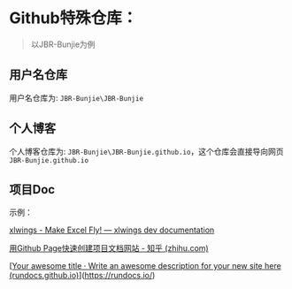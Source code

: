 # Github特殊仓库：

> 以JBR-Bunjie为例

## 用户名仓库

用户名仓库为: `JBR-Bunjie\JBR-Bunjie`

## 个人博客

个人博客仓库为: `JBR-Bunjie\JBR-Bunjie.github.io`，这个仓库会直接导向网页`JBR-Bunjie.github.io`

## 项目Doc



示例：

[xlwings - Make Excel Fly! — xlwings dev documentation](https://docs.xlwings.org/en/stable/)

[用Github Page快速创建项目文档网站 - 知乎 (zhihu.com)](https://zhuanlan.zhihu.com/p/323457078)

[[Your awesome title · Write an awesome description for your new site here (rundocs.github.io)](https://rundocs.github.io/starter/)](https://rundocs.io/)

